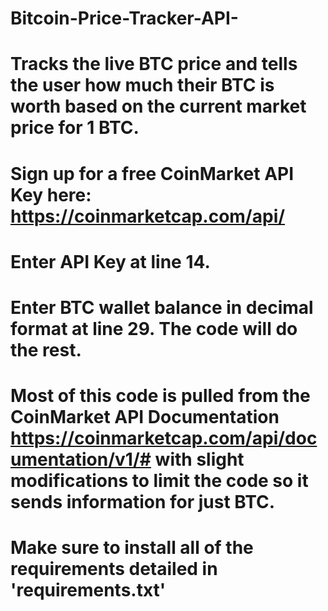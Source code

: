 # Bitcoin-Price-Tracker-API-
# Tracks the live BTC price and tells the user how much their BTC is worth based on the current market price for 1 BTC. 

# Sign up for a free CoinMarket API Key here: https://coinmarketcap.com/api/
# Enter API Key at line 14.
# Enter BTC wallet balance in decimal format at line 29. The code will do the rest. 

# Most of this code is pulled from the CoinMarket API Documentation https://coinmarketcap.com/api/documentation/v1/# with slight modifications to limit the code so it sends information for just BTC. 

# Make sure to install all of the requirements detailed in 'requirements.txt' 
